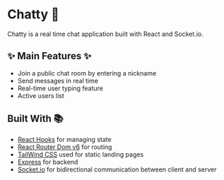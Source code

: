 # Chatty 💬

Chatty is a real time chat application built with React and Socket.io.

## ✨ Main Features ✨

- Join a public chat room by entering a nickname
- Send messages in real time
- Real-time user typing feature
- Active users list

## Built With 📚

- [React Hooks](https://reactjs.org/docs/hooks-intro.html) for managing state
- [React Router Dom v6](https://reactrouter.com/docs/en/v6/getting-started/overview) for routing
- [TailWind CSS](https://tailwindcss.com/) used for static landing pages
- [Express](https://expressjs.com/) for backend
- [Socket.io](https://socket.io/) for bidirectional communication between client and server
